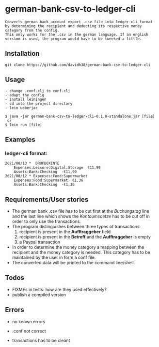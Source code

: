 # german-bank-csv-to-ledger-cli

    Converts german bank account export .csv file into ledger-cli format by determining the recipient and deducting its respective money category from the config. 
    This only works for the .csv in the german language. If an english version is used, the program would have to be tweeked a little.

## Installation

    git clone https://github.com/davidh38/german-bank-csv-to-ledger-cli

## Usage

    - change .conf.clj to conf.clj
    - adapt the config
    - install leiningen
    - cd into the project directory
    - lein ueberjar

    $ java -jar german-bank-csv-to-ledger-cli-0.1.0-standalone.jar [file]
     or
    $ lein run [file]

## Examples

### ledger-cli format:
```
2021/08/13 *  DROPBOXINTE
	Expenses:Leisure:Digital:Storage  €11,99
	Assets:Bank:Checking  -€11,99
2021/08/12 * Expenses:Food:Supermarket
	Expenses:Food:Supermarket  €1,36
	Assets:Bank:Checking  -€1,36
```

## Requirements/User stories

- The german bank .csv file has to be cut first at the *Buchungstag* line and the last line which shows the *Kontoumsaetze* has to be cut off in order to only use the transactions.
- The program distingiushes between three types of transactions:
    1. recipient is present in the **Aufftraggeber** field
    2. recipient is present in the **Betreff** and the **Aufftraggeber** is empty
    3. a Paypal transaction
- In order to determine the money category a mapping between the recipient and the money category is needed. This category has to be maintained by the user in form a conf file.
- The converted data will be printed to the command line/shell.

## Todos

- FIXMEs in tests: how are they used effectively?
- publish a compiled version

## Errors
- no known errors


- .conf not correct
- transactions has to be cleant
